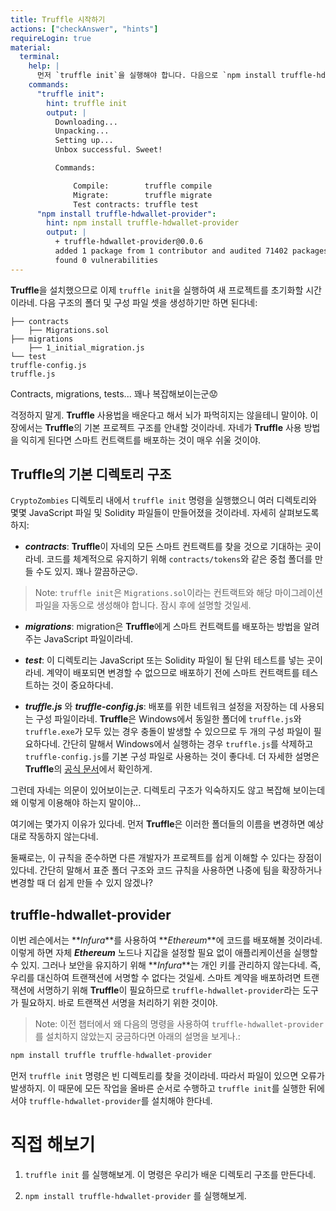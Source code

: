 ```yaml
---
title: Truffle 시작하기
actions: ["checkAnswer", "hints"]
requireLogin: true
material:
  terminal:
    help: |
      먼저 `truffle init`을 실행해야 합니다. 다음으로 `npm install truffle-hdwallet-provider`를 실행합니다.
    commands:
      "truffle init":
        hint: truffle init
        output: |
          Downloading...
          Unpacking...
          Setting up...
          Unbox successful. Sweet!

          Commands:

              Compile:        truffle compile
              Migrate:        truffle migrate
              Test contracts: truffle test
      "npm install truffle-hdwallet-provider":
        hint: npm install truffle-hdwallet-provider
        output: |
          + truffle-hdwallet-provider@0.0.6
          added 1 package from 1 contributor and audited 71402 packages in 5.612s
          found 0 vulnerabilities
---
```


**Truffle**을 설치했으므로 이제 `truffle init`을 실행하여 새 프로젝트를 초기화할 시간이라네. 다음 구조의 폴더 및 구성 파일 셋을 생성하기만 하면 된다네:

```
├── contracts
    ├── Migrations.sol
├── migrations
    ├── 1_initial_migration.js
└── test
truffle-config.js
truffle.js
```

Contracts, migrations, tests... 꽤나 복잡해보이는군😟

걱정하지 말게. **Truffle** 사용법을 배운다고 해서 뇌가 파먹히지는 않을테니 말이야. 이 장에서는 **Truffle**의 기본 프로젝트 구조를 안내할 것이라네. 자네가 **Truffle** 사용 방법을 익히게 된다면 스마트 컨트랙트를 배포하는 것이 매우 쉬울 것이야.

## Truffle의 기본 디렉토리 구조

`CryptoZombies` 디렉토리 내에서 `truffle init` 명령을 실행했으니 여러 디렉토리와 몇몇 JavaScript 파일 및 Solidity 파일들이 만들어졌을 것이라네. 자세히 살펴보도록 하지:

- **_contracts_**: **Truffle**이 자네의 모든 스마트 컨트랙트를 찾을 것으로 기대하는 곳이라네. 코드를 체계적으로 유지하기 위해 `contracts/tokens`와 같은 중첩 폴더를 만들 수도 있지. 꽤나 깔끔하군😉.

> Note: `truffle init`은 `Migrations.sol`이라는 컨트랙트와 해당 마이그레이션 파일을 자동으로 생성해야 합니다. 잠시 후에 설명할 것일세.

- **_migrations_**: migration은 **Truffle**에게 스마트 컨트랙트를 배포하는 방법을 알려주는 JavaScript 파일이라네.

- **_test_**: 이 디렉토리는 JavaScript 또는 Solidity 파일이 될 단위 테스트를 넣는 곳이라네. 계약이 배포되면 변경할 수 없으므로 배포하기 전에 스마트 컨트랙트를 테스트하는 것이 중요하다네.

- **_truffle.js_** 와 **_truffle-config.js_**: 배포를 위한 네트워크 설정을 저장하는 데 사용되는 구성 파일이라네. **Truffle**은 Windows에서 동일한 폴더에 `truffle.js`와 `truffle.exe`가 모두 있는 경우 충돌이 발생할 수 있으므로 두 개의 구성 파일이 필요하다네. 간단히 말해서 Windows에서 실행하는 경우 `truffle.js`를 삭제하고 `truffle-config.js`를 기본 구성 파일로 사용하는 것이 좋다네. 더 자세한 설명은 **Truffle**의 <a href="https://truffleframework.com/docs/truffle/reference/configuration" target=_blank>공식 문서</a>에서 확인하게.

그런데 자네는 의문이 있어보이는군. 디렉토리 구조가 익숙하지도 않고 복잡해 보이는데 왜 이렇게 이용해야 하는지 말이야...

여기에는 몇가지 이유가 있다네. 먼저 **Truffle**은 이러한 폴더들의 이름을 변경하면 예상대로 작동하지 않는다네.

둘째로는, 이 규칙을 준수하면 다른 개발자가 프로젝트를 쉽게 이해할 수 있다는 장점이 있다네. 간단히 말해서 표준 폴더 구조와 코드 규칙을 사용하면 나중에 팀을 확장하거나 변경할 때 더 쉽게 만들 수 있지 않겠나?

## truffle-hdwallet-provider

이번 레슨에서는 **_Infura_**를 사용하여 **_Ethereum_**에 코드를 배포해볼 것이라네. 이렇게 하면 자체 **_Ethereum_** 노드나 지갑을 설정할 필요 없이 애플리케이션을 실행할 수 있지.
그러나 보안을 유지하기 위해 **_Infura_**는 개인 키를 관리하지 않는다네. 즉, 우리를 대신하여 트랜잭션에 서명할 수 없다는 것일세. 스마트 계약을 배포하려면 트랜잭션에 서명하기 위해 **Truffle**이 필요하므로 `truffle-hdwallet-provider`라는 도구가 필요하지. 바로 트랜잭션 서명을 처리하기 위한 것이야.

> Note: 이전 챕터에서 왜 다음의 명령을 사용하여 `truffle-hdwallet-provider`를 설치하지 않았는지 궁금하다면 아래의 설명을 보게나.:

```JavaScript
npm install truffle truffle-hdwallet-provider
```

먼저 `truffle init` 명령은 빈 디렉토리를 찾을 것이라네. 따라서 파일이 있으면 오류가 발생하지. 이 때문에 모든 작업을 올바른 순서로 수행하고 `truffle init`를 실행한 뒤에서야 `truffle-hdwallet-provider`를 설치해야 한다네.

# 직접 해보기

1. `truffle init` 를 실행해보게. 이 명령은 우리가 배운 디렉토리 구조를 만든다네.

2. `npm install truffle-hdwallet-provider` 를 실행해보게.
